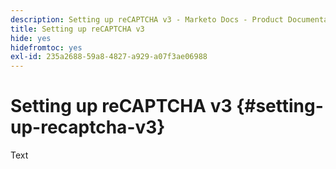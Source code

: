 ```yaml
---
description: Setting up reCAPTCHA v3 - Marketo Docs - Product Documentation
title: Setting up reCAPTCHA v3
hide: yes
hidefromtoc: yes
exl-id: 235a2688-59a8-4827-a929-a07f3ae06988
---
```

# Setting up reCAPTCHA v3 {#setting-up-recaptcha-v3}

Text
